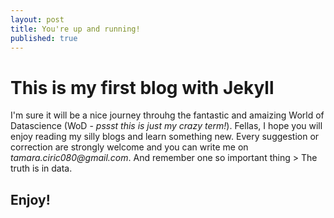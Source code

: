 ```yaml
---
layout: post
title: You're up and running!
published: true
---
```


# This is my first blog with Jekyll

I'm sure it will be a nice journey throuhg the fantastic and amaizing World of Datascience (WoD - _pssst this is just my crazy term!_).
Fellas, I hope you will enjoy reading my silly blogs and learn something new. Every suggestion or correction are strongly welcome and you can write me on _tamara.ciric080@gmail.com_.
And remember one so important thing > The truth is in data.

## Enjoy!



